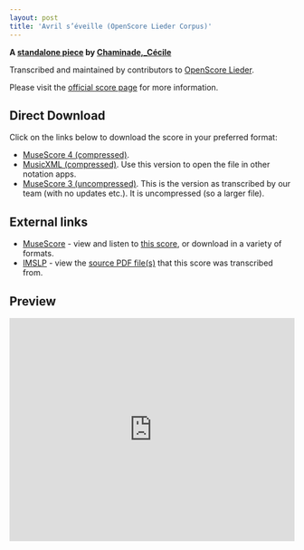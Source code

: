 ```yaml
---
layout: post
title: 'Avril s’éveille (OpenScore Lieder Corpus)'
---
```


__A [standalone piece](https://fourscoreandmore.org/openscore/lieder/Chaminade,_C%C3%A9cile/_/) by [Chaminade,_Cécile](https://fourscoreandmore.org/openscore/lieder/Chaminade,_C%C3%A9cile)__

Transcribed and maintained by contributors to [OpenScore Lieder].

Please visit the [official score page] for more information.

[official score page]: https://musescore.com/openscore-lieder-corpus/scores/6262544
[OpenScore Lieder]: https://musescore.com/openscore-lieder-corpus

## Direct Download

Click on the links below to download the score in your preferred format:
- [MuseScore 4 (compressed)](https://fourscoreandmore.org/openscore/lieder/Chaminade,_C%C3%A9cile/_/Avril_s%E2%80%99%C3%A9veille.mscz).
- [MusicXML (compressed)](https://fourscoreandmore.org/openscore/lieder/Chaminade,_C%C3%A9cile/_/Avril_s%E2%80%99%C3%A9veille.mxl). Use this version to open the file in other notation apps.
- [MuseScore 3 (uncompressed)](https://raw.githubusercontent.com/OpenScore/Lieder/refs/heads/main/scores/Chaminade,_C%C3%A9cile/_/Avril_s%E2%80%99%C3%A9veille/lc6262544.mscx). This is the version as transcribed by our team (with no updates etc.). It is uncompressed (so a larger file).

## External links

- [MuseScore] - view and listen to [this score][MuseScore], or download in a variety of formats.
- [IMSLP] - view the [source PDF file(s)][IMSLP] that this score was transcribed from.

[MuseScore]: https://musescore.com/score/6262544
[IMSLP]: https://imslp.org/wiki/Special:ReverseLookup/154242

## Preview

<iframe width="100%" height="394" src="https://musescore.com/openscore-lieder-corpus/scores/6262544/embed" frameborder="0" allowfullscreen allow="autoplay; fullscreen"></iframe>
